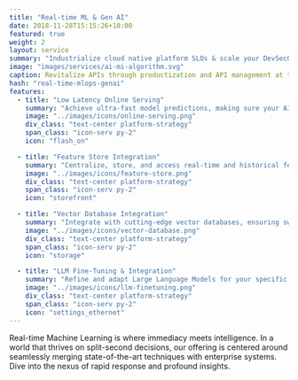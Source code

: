 ```yaml
---
title: "Real-time ML & Gen AI"
date: 2018-11-28T15:15:26+10:00
featured: true
weight: 2
layout: service
summary: "Industrialize cloud native platform SLOs & scale your DevSecOps in an SRE model."
image: "images/services/ai-mi-algorithm.svg"
caption: Revitalize APIs through productization and API management at the core
hash: "real-time-mlops-genai"
features:
  - title: "Low Latency Online Serving"
    summary: "Achieve ultra-fast model predictions, making sure your AI-driven applications respond in the blink of an eye."
    image: "../images/icons/online-serving.png"
    div_class: "text-center platform-strategy"
    span_class: "icon-serv py-2"
    icon: "flash_on"

  - title: "Feature Store Integration"
    summary: "Centralize, store, and access real-time and historical feature data efficiently, ensuring consistency and speed in ML operations."
    image: "../images/icons/feature-store.png"
    div_class: "text-center platform-strategy"
    span_class: "icon-serv py-2"
    icon: "storefront"

  - title: "Vector Database Integration"
    summary: "Integrate with cutting-edge vector databases, ensuring swift data retrievals, similarity searches, and more for real-time ML tasks."
    image: "../images/icons/vector-database.png"
    div_class: "text-center platform-strategy"
    span_class: "icon-serv py-2"
    icon: "storage"

  - title: "LLM Fine-Tuning & Integration"
    summary: "Refine and adapt Large Language Models for your specific needs, and seamlessly integrate them into your application ecosystem."
    image: "../images/icons/llm-finetuning.png"
    div_class: "text-center platform-strategy"
    span_class: "icon-serv py-2"
    icon: "settings_ethernet"
---
```


Real-time Machine Learning is where immediacy meets intelligence. In a world that thrives on split-second decisions, our offering is centered around seamlessly merging state-of-the-art techniques with enterprise systems. Dive into the nexus of rapid response and profound insights.
